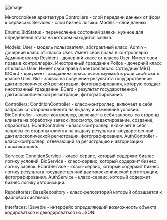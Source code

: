 ![image](https://github.com/user-attachments/assets/85e0235f-3b92-4be2-9618-8515fd6dd972)

Многослойная архитектура
Controllers - слой передачи данных от форм к сервисам.
Services - слой бизнес логики.
Models - слой данных.

Enums:
BidStatus - перечесление состояний заявки, нужное для определения этапа на котором находится заявка.

Models:
User - модель пользователя, абстрактный класс.
Admin - дочерний класс от класса User. Имеет свои права в контроллерах. Администратор
Resident - дочерний класс от класса User. Имеет свои права в контроллерах. Иностранный гражданин
Police - дочерний класс от класса User. Имеет свои права в контроллерах. Сотрудник МВД
IDCard - документ гражданина, класс используемый в роли свойтсва в классе User.
Bid - заявка на получение результата государственной дактилоскопической регистрации, фотографирования, которую создает иностранный гражданин.
ECard - результат государственной дактилоскопической регистрации, фотографирования.

Controllers:
ConditionController - класс-контроллер, включает в себя запросы со стороны клиента на выдачу и изменение условий.
BidController - класс-контроллер, включает в себя запросы со стороны клиента на обработку заявок (просмотр, редактирование, создание, обработка).
ECardController - класс-контроллер, включает в себя запросы со стороны клиента на выдачу результата государственной дактилоскопической регистрации, фотографирования.
AuthController - класс-контроллер, отвечающий за регистрацию и авторизацию пользователей.

Services:
ConditionService - класс-сервис, который содержит бизнес логику условий.
BidService - класс-сервис, который содержит бизнес логику заявок.
ECardService - класс-сервис, который содержит бизнес логику результата государственной дактилоскопической регистрации, фотографирования.
AuthService - класс-сервис, который содержит бизнес логику авторизации.

Repositories:
BaseRepository - класс-репозиторий который обращается к файловой системой.

Interfaces:
ISaveble - интерфейс определяющий возможность объекта кодироваться и декодироваться из JSON.
